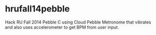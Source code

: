 hrufall14pebble
===============
Hack RU Fall 2014
Pebble C using Cloud Pebble
Metronome that vibrates and also uses accelerometer to get BPM from user input.
